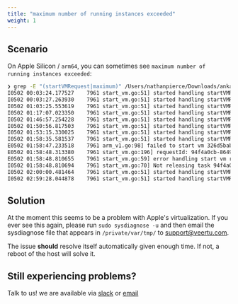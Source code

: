 ```yaml
---
title: "maximum number of running instances exceeded"
weight: 1
---
```


## Scenario

On Apple Silicon / `arm64`, you can sometimes see `maximum number of running instances exceeded`:

```bash
❯ grep -E "(startVMRequest|maximum)" /Users/nathanpierce/Downloads/anka-node-diagnostics-root\ 11/var/log/veertu/anka_agent.INFO
I0502 00:03:24.177527    7961 start_vm.go:51] started handling startVMRequest
I0502 00:03:27.263930    7961 start_vm.go:51] started handling startVMRequest
I0502 01:03:25.553619    7961 start_vm.go:51] started handling startVMRequest
I0502 01:17:07.023350    7961 start_vm.go:51] started handling startVMRequest
I0502 01:46:57.254228    7961 start_vm.go:51] started handling startVMRequest
I0502 01:50:56.817503    7961 start_vm.go:51] started handling startVMRequest
I0502 01:53:15.330025    7961 start_vm.go:51] started handling startVMRequest
I0502 01:58:35.581537    7961 start_vm.go:51] started handling startVMRequest
E0502 01:58:47.233518    7961 arm_v1.go:98] failed to start vm 326d5bab-acb0-4fe9-b6a5-054b47afe720: 326d5bab-acb0-4fe9-b6a5-054b47afe720: maximum number of running instances exceeded
E0502 01:58:48.313380    7961 start_vm.go:196] requestId: 94f4a0cb-8649-45a7-5a6b-bb56e5562201, instance id: 34217219-05cf-47f8-7aef-b5641cd7d2cb, error: 326d5bab-acb0-4fe9-b6a5-054b47afe720: maximum number of running instances exceeded
E0502 01:58:48.810655    7961 start_vm.go:59] error handling start vm request: 326d5bab-acb0-4fe9-b6a5-054b47afe720: maximum number of running instances exceeded
I0502 01:58:48.810694    7961 start_vm.go:70] Not releasing task 94f4a0cb-8649-45a7-5a6b-bb56e5562201 back to queue due to error: 326d5bab-acb0-4fe9-b6a5-054b47afe720: maximum number of running instances exceeded
I0502 02:00:00.481464    7961 start_vm.go:51] started handling startVMRequest
I0502 02:59:28.044878    7961 start_vm.go:51] started handling startVMRequest
```

## Solution

At the moment this seems to be a problem with Apple's virtualization. If you ever see this again, please run `sudo sysdiagnose -u` and then email the sysdiagnose file that appears in `/private/var/tmp/` to support@veertu.com.

The issue **should** resolve itself automatically given enough time. If not, a reboot of the host will solve it.

## Still experiencing problems?

Talk to us! we are available via [slack](https://slack.veertu.com/) or [email](mailto:support@veertu.com)

